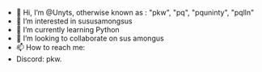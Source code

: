 - 👋 Hi, I’m @Unyts, otherwise known as : "pkw", "pq", "pquninty", "pqlln"
- 👀 I’m interested in sususamongsus
- 🌱 I’m currently learning Python
- 💞️ I’m looking to collaborate on sus amongus
- 📫 How to reach me:
- Discord: pkw.

<!---
Unyts/Unyts is a ✨ special ✨ repository because its `README.md` (this file) appears on your GitHub profile.
You can click the Preview link to take a look at your changes.
--->
